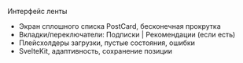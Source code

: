 Интерфейс ленты

- Экран сплошного списка PostCard, бесконечная прокрутка
- Вкладки/переключатели: Подписки | Рекомендации (если есть)
- Плейсхолдеры загрузки, пустые состояния, ошибки
- SvelteKit, адаптивность, сохранение позиции